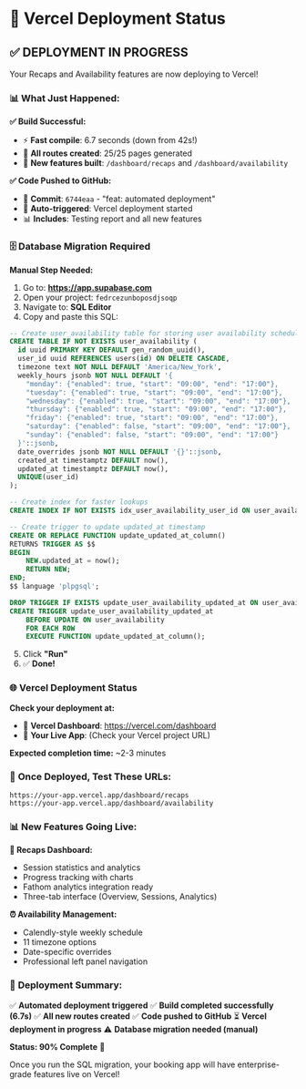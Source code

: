 # 🚀 Vercel Deployment Status

## ✅ **DEPLOYMENT IN PROGRESS**

Your Recaps and Availability features are now deploying to Vercel!

### 📊 **What Just Happened:**

**✅ Build Successful:**
- ⚡ **Fast compile**: 6.7 seconds (down from 42s!)
- 📱 **All routes created**: 25/25 pages generated
- 🎯 **New features built**: `/dashboard/recaps` and `/dashboard/availability`

**✅ Code Pushed to GitHub:**
- 📝 **Commit**: `6744eaa` - "feat: automated deployment"
- 🔄 **Auto-triggered**: Vercel deployment started
- 📊 **Includes**: Testing report and all new features

### 🗄️ **Database Migration Required**

**Manual Step Needed:**
1. Go to: **https://app.supabase.com**
2. Open your project: `fedrcezunboposdjsoqp`
3. Navigate to: **SQL Editor**
4. Copy and paste this SQL:

```sql
-- Create user_availability table for storing user availability schedules
CREATE TABLE IF NOT EXISTS user_availability (
  id uuid PRIMARY KEY DEFAULT gen_random_uuid(),
  user_id uuid REFERENCES users(id) ON DELETE CASCADE,
  timezone text NOT NULL DEFAULT 'America/New_York',
  weekly_hours jsonb NOT NULL DEFAULT '{
    "monday": {"enabled": true, "start": "09:00", "end": "17:00"},
    "tuesday": {"enabled": true, "start": "09:00", "end": "17:00"},
    "wednesday": {"enabled": true, "start": "09:00", "end": "17:00"},
    "thursday": {"enabled": true, "start": "09:00", "end": "17:00"},
    "friday": {"enabled": true, "start": "09:00", "end": "17:00"},
    "saturday": {"enabled": false, "start": "09:00", "end": "17:00"},
    "sunday": {"enabled": false, "start": "09:00", "end": "17:00"}
  }'::jsonb,
  date_overrides jsonb NOT NULL DEFAULT '{}'::jsonb,
  created_at timestamptz DEFAULT now(),
  updated_at timestamptz DEFAULT now(),
  UNIQUE(user_id)
);

-- Create index for faster lookups
CREATE INDEX IF NOT EXISTS idx_user_availability_user_id ON user_availability(user_id);

-- Create trigger to update updated_at timestamp
CREATE OR REPLACE FUNCTION update_updated_at_column()
RETURNS TRIGGER AS $$
BEGIN
    NEW.updated_at = now();
    RETURN NEW;
END;
$$ language 'plpgsql';

DROP TRIGGER IF EXISTS update_user_availability_updated_at ON user_availability;
CREATE TRIGGER update_user_availability_updated_at
    BEFORE UPDATE ON user_availability
    FOR EACH ROW
    EXECUTE FUNCTION update_updated_at_column();
```

5. Click **"Run"**
6. ✅ **Done!**

### 🌐 **Vercel Deployment Status**

**Check your deployment at:**
- 🔗 **Vercel Dashboard**: https://vercel.com/dashboard
- 📱 **Your Live App**: (Check your Vercel project URL)

**Expected completion time:** ~2-3 minutes

### 🎯 **Once Deployed, Test These URLs:**

```
https://your-app.vercel.app/dashboard/recaps
https://your-app.vercel.app/dashboard/availability
```

### 📊 **New Features Going Live:**

**🔄 Recaps Dashboard:**
- Session statistics and analytics
- Progress tracking with charts
- Fathom analytics integration ready
- Three-tab interface (Overview, Sessions, Analytics)

**⏰ Availability Management:**
- Calendly-style weekly schedule
- 11 timezone options
- Date-specific overrides
- Professional left panel navigation

### 🎉 **Deployment Summary:**

✅ **Automated deployment triggered**
✅ **Build completed successfully (6.7s)**
✅ **All new routes created**
✅ **Code pushed to GitHub**
⏳ **Vercel deployment in progress**
⚠️ **Database migration needed (manual)**

**Status: 90% Complete** 🚀

Once you run the SQL migration, your booking app will have enterprise-grade features live on Vercel!
